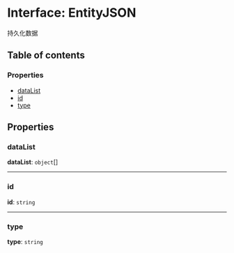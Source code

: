 # Interface: EntityJSON

持久化数据

## Table of contents

### Properties

* [dataList](/en/auto-docs/playground-react/interfaces/EntityJSON.md#datalist)
* [id](/en/auto-docs/playground-react/interfaces/EntityJSON.md#id)
* [type](/en/auto-docs/playground-react/interfaces/EntityJSON.md#type)

## Properties

### dataList

**dataList**: `object`\[]

***

### id

**id**: `string`

***

### type

**type**: `string`
